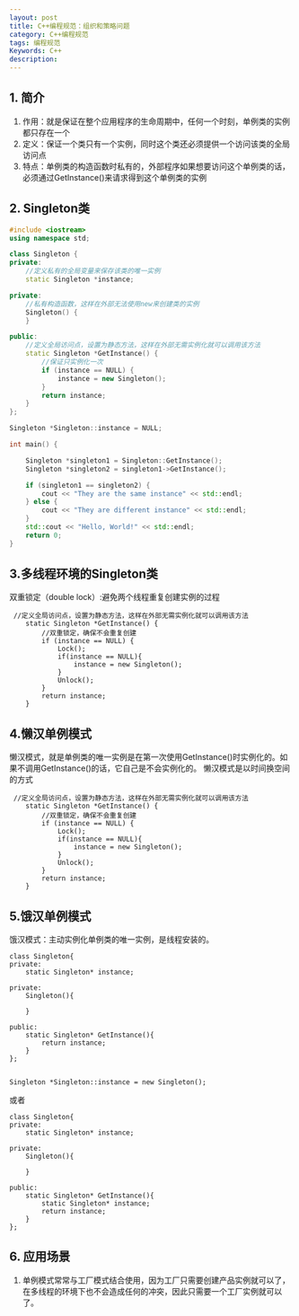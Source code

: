 ```yaml
---
layout: post
title: C++编程规范：组织和策略问题
category: C++编程规范
tags: 编程规范
Keywords: C++
description:
---
```


## 1. 简介
1. 作用：就是保证在整个应用程序的生命周期中，任何一个时刻，单例类的实例都只存在一个
2. 定义：保证一个类只有一个实例，同时这个类还必须提供一个访问该类的全局访问点
3. 特点：单例类的构造函数时私有的，外部程序如果想要访问这个单例类的话，必须通过GetInstance()来请求得到这个单例类的实例

## 2. Singleton类
```cpp
#include <iostream>
using namespace std;

class Singleton {
private:
    //定义私有的全局变量来保存该类的唯一实例
    static Singleton *instance;

private:
    //私有构造函数，这样在外部无法使用new来创建类的实例
    Singleton() {
    }

public:
    //定义全局访问点，设置为静态方法，这样在外部无需实例化就可以调用该方法
    static Singleton *GetInstance() {
        //保证只实例化一次
        if (instance == NULL) {
            instance = new Singleton();
        }
        return instance;
    }
};

Singleton *Singleton::instance = NULL;

int main() {

    Singleton *singleton1 = Singleton::GetInstance();
    Singleton *singleton2 = singleton1->GetInstance();

    if (singleton1 == singleton2) {
        cout << "They are the same instance" << std::endl;
    } else {
        cout << "They are different instance" << std::endl;
    }
    std::cout << "Hello, World!" << std::endl;
    return 0;
}
```

## 3.多线程环境的Singleton类
双重锁定（double lock）:避免两个线程重复创建实例的过程
```
 //定义全局访问点，设置为静态方法，这样在外部无需实例化就可以调用该方法
    static Singleton *GetInstance() {
        //双重锁定，确保不会重复创建
        if (instance == NULL) {
            Lock();
            if(instance == NULL){
                instance = new Singleton();
            }
            Unlock();
        }
        return instance;
    }
```
## 4.懒汉单例模式
懒汉模式，就是单例类的唯一实例是在第一次使用GetInstance()时实例化的。如果不调用GetInstance()的话，它自己是不会实例化的。
懒汉模式是以时间换空间的方式
```
 //定义全局访问点，设置为静态方法，这样在外部无需实例化就可以调用该方法
    static Singleton *GetInstance() {
        //双重锁定，确保不会重复创建
        if (instance == NULL) {
            Lock();
            if(instance == NULL){
                instance = new Singleton();
            }
            Unlock();
        }
        return instance;
    }
```

## 5.饿汉单例模式
饿汉模式：主动实例化单例类的唯一实例，是线程安装的。
```
class Singleton{
private:
    static Singleton* instance;

private:
    Singleton(){

    }

public:
    static Singleton* GetInstance(){
        return instance;
    }
};


Singleton *Singleton::instance = new Singleton();
```
或者
```
class Singleton{
private:
    static Singleton* instance;

private:
    Singleton(){

    }

public:
    static Singleton* GetInstance(){
        static Singleton* instance;
        return instance;
    }
};
```

## 6. 应用场景
1. 单例模式常常与工厂模式结合使用，因为工厂只需要创建产品实例就可以了，在多线程的环境下也不会造成任何的冲突，因此只需要一个工厂实例就可以了。